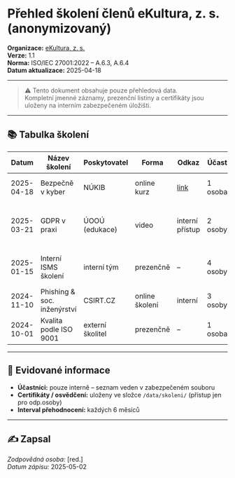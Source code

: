 # Přehled školení členů eKultura, z. s. (anonymizovaný)
<!-- # interni/zaznamy-skoleni.md -->

**Organizace:** [eKultura, z. s.](https://ekultura.eu)  
**Verze:** 1.1  
**Norma:** ISO/IEC 27001:2022 – A.6.3, A.6.4  
**Datum aktualizace:** 2025-04-18  

---

> ⚠️ Tento dokument obsahuje pouze přehledová data.  
> Kompletní jmenné záznamy, prezenční listiny a certifikáty jsou uloženy na interním zabezpečeném úložišti.

---

## 📚 Tabulka školení

| Datum | Název školení | Poskytovatel | Forma | Odkaz | Účast | Poznámka |
|--------|----------------|------------------------------|--------|--------|--------|---------|
| 2025-04-18 | Bezpečně v kyber | NÚKIB | online kurz | [link](https://osveta.nukib.cz/course/view.php?id=98) | 1 osoba | základní kurz pro neIT pracovníky |
| 2025-03-21 | GDPR v praxi | ÚOOÚ (edukace) | video | interní přístup | 2 osoby | doplnění znalostí o ochraně osobních údajů |
| 2025-01-15 | Interní ISMS školení | interní tým | prezenčně | – | 4 osoby | úvod do ISO 27001 a směrnic eKultura |
| 2024-11-10 | Phishing & soc. inženýrství | CSIRT.CZ | online školení | interní | 3 osoby | rozpoznávání útoků, reakce |
| 2024-10-01 | Kvalita podle ISO 9001 | externí školitel | prezenčně | – | 1 osoba | účast předsedy spolku |

---

## 🧾 Evidované informace

- **Účastníci:** pouze interně – seznam veden v zabezpečeném souboru
- **Certifikáty / osvědčení:** uloženy ve složce `/data/skoleni/` (přístup jen pro odp.osoby)
- **Interval přehodnocení:** každých 6 měsíců

---

## ✍️ Zapsal

*Zodpovědná osoba:* [red.]  
*Datum zápisu:* 2025-05-02
